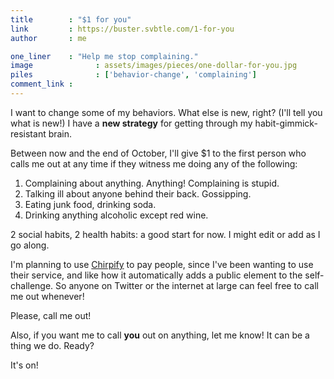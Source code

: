 ```yaml
---
title        : "$1 for you"
link         : https://buster.svbtle.com/1-for-you
author       : me

one_liner    : "Help me stop complaining."
image			   : assets/images/pieces/one-dollar-for-you.jpg
piles			   : ['behavior-change', 'complaining']
comment_link : 
---
```


I want to change some of my behaviors. What else is new, right? (I'll tell you what is new!) I have a **new strategy** for getting through my habit-gimmick-resistant brain. 

Between now and the end of October, I'll give $1 to the first person who calls me out at any time if they witness me doing any of the following:

1. Complaining about anything. Anything! Complaining is stupid.
2. Talking ill about anyone behind their back. Gossipping.
3. Eating junk food, drinking soda.
4. Drinking anything alcoholic except red wine.

2 social habits, 2 health habits: a good start for now. I might edit or add as I go along.

I'm planning to use [Chirpify](http://chirpify.com/busterbenson) to pay people, since I've been wanting to use their service, and like how it automatically adds a public element to the self-challenge. So anyone on Twitter or the internet at large can feel free to call me out whenever!

Please, call me out!

Also, if you want me to call **you** out on anything, let me know!  It can be a thing we do. Ready?

It's on!